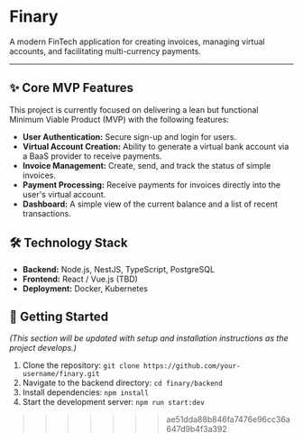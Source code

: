 
# Finary

A modern FinTech application for creating invoices, managing virtual accounts, and facilitating multi-currency payments.

---

## ✨ Core MVP Features

This project is currently focused on delivering a lean but functional Minimum Viable Product (MVP) with the following features:

* **User Authentication:** Secure sign-up and login for users.
* **Virtual Account Creation:** Ability to generate a virtual bank account via a BaaS provider to receive payments.
* **Invoice Management:** Create, send, and track the status of simple invoices.
* **Payment Processing:** Receive payments for invoices directly into the user's virtual account.
* **Dashboard:** A simple view of the current balance and a list of recent transactions.

## 🛠️ Technology Stack

* **Backend:** Node.js, NestJS, TypeScript, PostgreSQL
* **Frontend:** React / Vue.js (TBD)
* **Deployment:** Docker, Kubernetes

## 🚀 Getting Started

*(This section will be updated with setup and installation instructions as the project develops.)*

1.  Clone the repository: `git clone https://github.com/your-username/finary.git`
2.  Navigate to the backend directory: `cd finary/backend`
3.  Install dependencies: `npm install`
4.  Start the development server: `npm run start:dev`
>>>>>>> ae51dda88b846fa7476e96cc36a647d9b4f3a392
